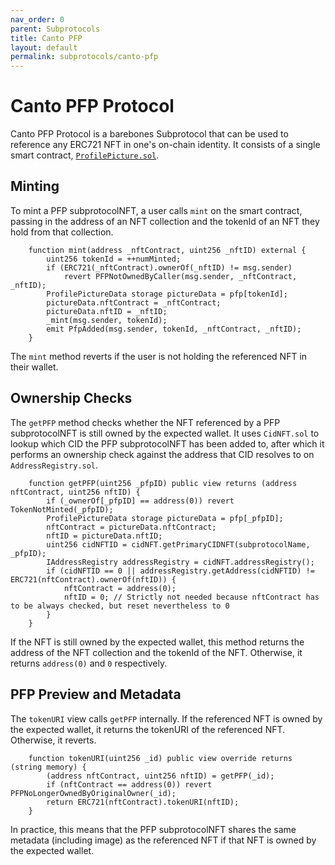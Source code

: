 ```yaml
---
nav_order: 0
parent: Subprotocols
title: Canto PFP
layout: default
permalink: subprotocols/canto-pfp
---
```


# Canto PFP Protocol

Canto PFP Protocol is a barebones Subprotocol that can be used to reference any ERC721 NFT in one's on-chain identity. It consists of a single smart contract, [`ProfilePicture.sol`](https://github.com/mkt-market/canto-pfp-protocol/blob/master/src/ProfilePicture.sol).

## Minting

To mint a PFP subprotocolNFT, a user calls `mint` on the smart contract, passing in the address of an NFT collection and the tokenId of an NFT they hold from that collection.

```solidity
    function mint(address _nftContract, uint256 _nftID) external {
        uint256 tokenId = ++numMinted;
        if (ERC721(_nftContract).ownerOf(_nftID) != msg.sender)
            revert PFPNotOwnedByCaller(msg.sender, _nftContract, _nftID);
        ProfilePictureData storage pictureData = pfp[tokenId];
        pictureData.nftContract = _nftContract;
        pictureData.nftID = _nftID;
        _mint(msg.sender, tokenId);
        emit PfpAdded(msg.sender, tokenId, _nftContract, _nftID);
    }
```

The `mint` method reverts if the user is not holding the referenced NFT in their wallet.

## Ownership Checks

The `getPFP` method checks whether the NFT referenced by a PFP subprotocolNFT is still owned by the expected wallet. It uses `CidNFT.sol` to lookup which CID the PFP subprotocolNFT has been added to, after which it performs an ownership check against the address that CID resolves to on `AddressRegistry.sol`.

```solidity
    function getPFP(uint256 _pfpID) public view returns (address nftContract, uint256 nftID) {
        if (_ownerOf[_pfpID] == address(0)) revert TokenNotMinted(_pfpID);
        ProfilePictureData storage pictureData = pfp[_pfpID];
        nftContract = pictureData.nftContract;
        nftID = pictureData.nftID;
        uint256 cidNFTID = cidNFT.getPrimaryCIDNFT(subprotocolName, _pfpID);
        IAddressRegistry addressRegistry = cidNFT.addressRegistry();
        if (cidNFTID == 0 || addressRegistry.getAddress(cidNFTID) != ERC721(nftContract).ownerOf(nftID)) {
            nftContract = address(0);
            nftID = 0; // Strictly not needed because nftContract has to be always checked, but reset nevertheless to 0
        }
    }
```

If the NFT is still owned by the expected wallet, this method returns the address of the NFT collection and the tokenId of the NFT. Otherwise, it returns `address(0)` and `0` respectively.

## PFP Preview and Metadata

The `tokenURI` view calls `getPFP` internally. If the referenced NFT is owned by the expected wallet, it returns the tokenURI of the referenced NFT. Otherwise, it reverts.

```solidity
    function tokenURI(uint256 _id) public view override returns (string memory) {
        (address nftContract, uint256 nftID) = getPFP(_id);
        if (nftContract == address(0)) revert PFPNoLongerOwnedByOriginalOwner(_id);
        return ERC721(nftContract).tokenURI(nftID);
    }
```

In practice, this means that the PFP subprotocolNFT shares the same metadata (including image) as the referenced NFT if that NFT is owned by the expected wallet.